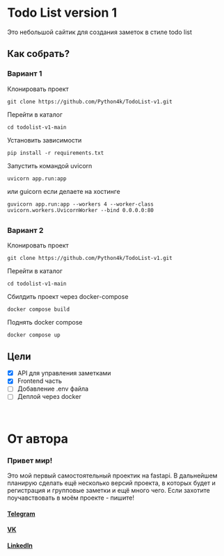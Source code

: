 # Todo List version 1

Это небольшой сайтик для создания заметок в стиле todo list

## Как собрать?

### Вариант 1

Клонировать проект
```
git clone https://github.com/Python4k/TodoList-v1.git
```

Перейти в каталог
```
cd todolist-v1-main
```

Установить зависимости
```
pip install -r requirements.txt
```

Запустить командой uvicorn
```
uvicorn app.run:app
```

или guicorn если делаете на хостинге
```
guvicorn app.run:app --workers 4 --worker-class uvicorn.workers.UvicornWorker --bind 0.0.0.0:80
```

##

### Вариант 2
Клонировать проект
```
git clone https://github.com/Python4k/TodoList-v1.git
```

Перейти в каталог
```
cd todolist-v1-main
```

Сбилдить проект через docker-compose
```
docker compose build
```

Поднять docker compose
```
docker compose up
```


## Цели ##
- [x] API для управления заметками
- [x] Frontend часть
- [ ] Добавление .env файла
- [ ] Деплой через docker

<br>


# От автора

### Привет мир!
Это мой первый самостоятельный проектик на fastapi.
В дальнейшем планирую сделать ещё несколько версий проекта, в которых будет и регистрация и групповые заметки и ещё много чего.
Если захотите поучавствовать в моём проекте - пишите!

#### [Telegram](https://t.me/python4k "https://t.me/python4k")
#### [VK](https://vk.com/python4k "https://vk.com/python4k ")
#### [LinkedIn](https://www.linkedin.com/in/python4k/ "https://www.linkedin.com/in/python4k/")
